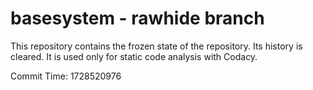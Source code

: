 # basesystem - rawhide branch

This repository contains the frozen state of the repository.
Its history is cleared. It is used only for static code
analysis with Codacy.

Commit Time: 1728520976